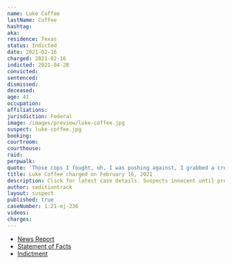 ```yaml
---
name: Luke Coffee
lastName: Coffee
hashtag:
aka:
residence: Texas
status: Indicted
date: 2021-02-16
charged: 2021-02-16
indicted: 2021-04-28
convicted: 
sentenced: 
dismissed: 
deceased:
age: 41
occupation:
affiliations:
jurisdiction: Federal
image: /images/preview/luke-coffee.jpg
suspect: luke-coffee.jpg
booking:
courtroom:
courthouse:
raid:
perpwalk:
quote: 'Those cops I fought, uh, I was pushing against, I grabbed a crutch. And I went in and pushed against the line. I pushed all against the line and was, like, trying to drive them back, and God gave me some supernatural energy, and they sprayed in my eyes'
title: Luke Coffee charged on February 16, 2021
description: Click for latest case details. Suspects innocent until proven guilty.
author: seditiontrack
layout: suspect
published: true
caseNumber: 1:21-mj-236
videos:
charges:
---
```

- [News Report](https://www.thedailybeast.com/luke-coffee-fledgling-actor-from-texas-bashed-a-cop-during-capitol-riot-prosecutors-allege)
- [Statement of Facts](https://www.justice.gov/usao-dc/case-multi-defendant/file/1378546/download)
- [Indictment](https://www.justice.gov/usao-dc/case-multi-defendant/file/1404986/download)
